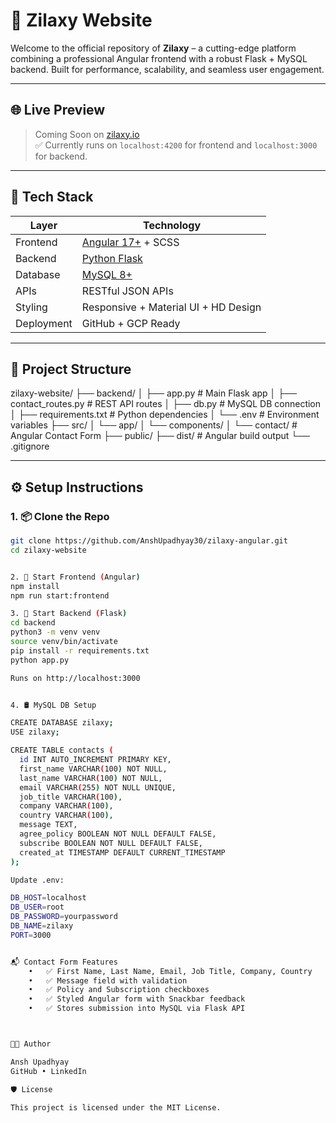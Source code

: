 # 🚀 Zilaxy Website

Welcome to the official repository of **Zilaxy** – a cutting-edge platform combining a professional Angular frontend with a robust Flask + MySQL backend. Built for performance, scalability, and seamless user engagement.

---

## 🌐 Live Preview

> Coming Soon on [zilaxy.io](https://zilaxy.io)  
> ✅ Currently runs on `localhost:4200` for frontend and `localhost:3000` for backend.

---

## 🧩 Tech Stack

| Layer        | Technology                    |
|-------------|-------------------------------|
| Frontend     | [Angular 17+](https://angular.io) + SCSS |
| Backend      | [Python Flask](https://flask.palletsprojects.com/) |
| Database     | [MySQL 8+](https://www.mysql.com/) |
| APIs         | RESTful JSON APIs             |
| Styling      | Responsive + Material UI + HD Design |
| Deployment   | GitHub + GCP Ready            |

---

## 📁 Project Structure
zilaxy-website/
├── backend/
│   ├── app.py               # Main Flask app
│   ├── contact_routes.py    # REST API routes
│   ├── db.py                # MySQL DB connection
│   ├── requirements.txt     # Python dependencies
│   └── .env                 # Environment variables
├── src/
│   └── app/
│       └── components/
│           └── contact/     # Angular Contact Form
├── public/
├── dist/                    # Angular build output
└── .gitignore


---

## ⚙️ Setup Instructions

### 1. 📦 Clone the Repo

```bash
git clone https://github.com/AnshUpadhyay30/zilaxy-angular.git
cd zilaxy-website


2. 🎨 Start Frontend (Angular)
npm install
npm run start:frontend

3. 🧠 Start Backend (Flask)
cd backend
python3 -m venv venv
source venv/bin/activate
pip install -r requirements.txt
python app.py

Runs on http://localhost:3000


4. 🛢️ MySQL DB Setup

CREATE DATABASE zilaxy;
USE zilaxy;

CREATE TABLE contacts (
  id INT AUTO_INCREMENT PRIMARY KEY,
  first_name VARCHAR(100) NOT NULL,
  last_name VARCHAR(100) NOT NULL,
  email VARCHAR(255) NOT NULL UNIQUE,
  job_title VARCHAR(100),
  company VARCHAR(100),
  country VARCHAR(100),
  message TEXT,
  agree_policy BOOLEAN NOT NULL DEFAULT FALSE,
  subscribe BOOLEAN NOT NULL DEFAULT FALSE,
  created_at TIMESTAMP DEFAULT CURRENT_TIMESTAMP
);

Update .env:

DB_HOST=localhost
DB_USER=root
DB_PASSWORD=yourpassword
DB_NAME=zilaxy
PORT=3000


📬 Contact Form Features
	•	✅ First Name, Last Name, Email, Job Title, Company, Country
	•	✅ Message field with validation
	•	✅ Policy and Subscription checkboxes
	•	✅ Styled Angular form with Snackbar feedback
	•	✅ Stores submission into MySQL via Flask API



👨‍💻 Author

Ansh Upadhyay
GitHub • LinkedIn

🛡 License

This project is licensed under the MIT License.